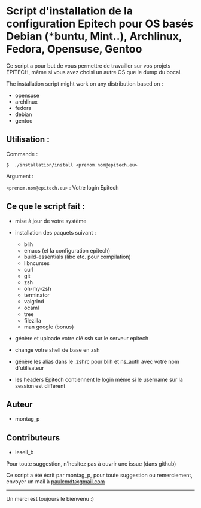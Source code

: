 # Script d'installation de la configuration Epitech pour OS basés Debian (*buntu, Mint..), Archlinux, Fedora, Opensuse, Gentoo

Ce script a pour but de vous permettre de travailler sur vos projets EPITECH, même si
vous avez choisi un autre OS que le dump du bocal.

The installation script might work on any distribution based on :

- opensuse
- archlinux
- fedora
- debian
- gentoo

## Utilisation :

Commande :

```shell
$  ./installation/install <prenom.nom@epitech.eu>
```

Argument :

`<prenom.nom@epitech.eu>` : Votre login Epitech


## Ce que le script fait :

* mise à jour de votre système

* installation des paquets suivant :
    - blih
    - emacs (et la configuration epitech)
    - build-essentials (libc etc. pour compilation)
    - libncurses
    - curl
    - git
    - zsh
    - oh-my-zsh
    - terminator
    - valgrind
    - ocaml
    - tree
    - filezilla
    - man google (bonus)

* génère et uploade votre clé ssh sur le serveur epitech

* change votre shell de base en zsh

* génère les alias dans le .zshrc pour blih et ns_auth avec votre nom d'utilisateur

* les headers Epitech contiennent le login même si le username sur la session est différent

## Auteur

* montag_p

## Contributeurs

* lesell_b

Pour toute suggestion, n'hesitez pas à ouvrir une issue (dans github)

Ce script a été écrit par montag_p, pour toute suggestion ou remerciement, envoyer un mail à paulcmdt@gmail.com

-----------------------

Un merci est toujours le bienvenu :)
